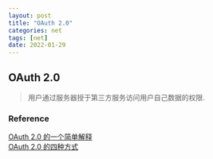 ```yaml
---
layout: post
title: "OAuth 2.0"
categories: net
tags: [net]
date: 2022-01-29
---
```


## OAuth 2.0

> 用户通过服务器授于第三方服务访问用户自己数据的权限.


### Reference
[OAuth 2.0 的一个简单解释](https://www.ruanyifeng.com/blog/2019/04/oauth_design.html)  
[OAuth 2.0 的四种方式](https://www.ruanyifeng.com/blog/2019/04/oauth-grant-types.html)  
